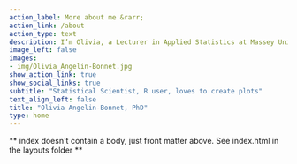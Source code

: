 ```yaml
---
action_label: More about me &rarr;
action_link: /about
action_type: text
description: I’m Olivia, a Lecturer in Applied Statistics at Massey University (Palmerston North, New Zealand). I am passionate about Systems Biology, 'omics data analysis and integration, and the study of biological networks from a statistical and computational perspective. I love using R for data analysis, and to create (lots of) (gg)plots.
image_left: false
images:
- img/Olivia_Angelin-Bonnet.jpg
show_action_link: true
show_social_links: true
subtitle: "Statistical Scientist, R user, loves to create plots"
text_align_left: false
title: "Olivia Angelin-Bonnet, PhD"
type: home
---
```


** index doesn't contain a body, just front matter above.
See index.html in the layouts folder **
